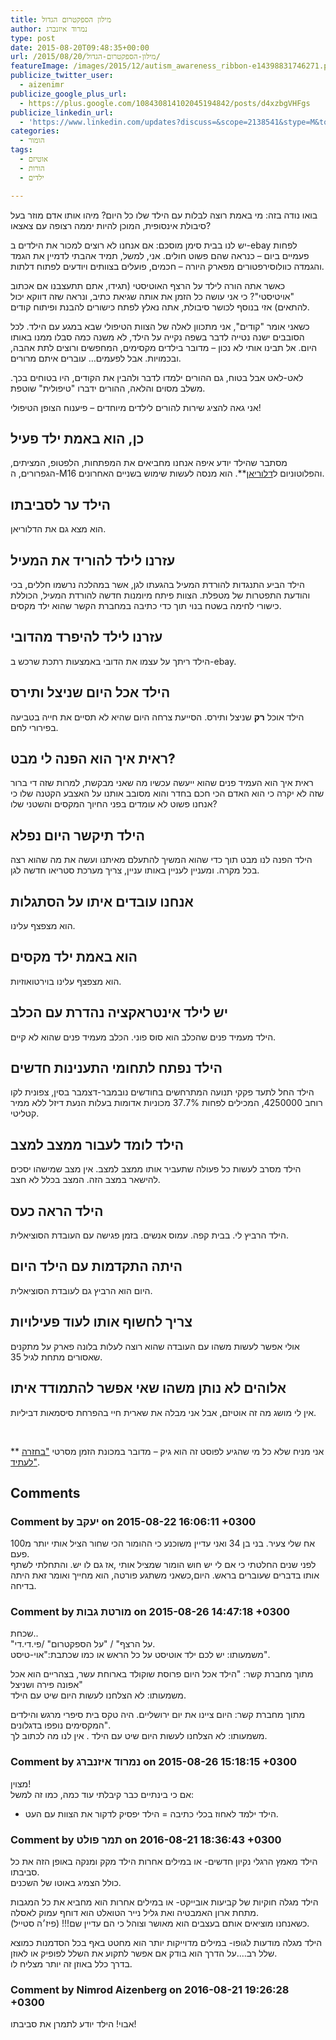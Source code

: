 ```yaml
---
title: מילון הספקטרום הגדול
author: נמרוד איזנברג
type: post
date: 2015-08-20T09:48:35+00:00
url: /2015/08/20/מילון-הספקטרום-הגדול/
featureImage: /images/2015/12/autism_awareness_ribbon-e14398831746271.png
publicize_twitter_user:
  - aizenimr
publicize_google_plus_url:
  - https://plus.google.com/108430814102045194842/posts/d4xzbgVHFgs
publicize_linkedin_url:
  - 'https://www.linkedin.com/updates?discuss=&scope=2138541&stype=M&topic=6040066718322225152&type=U&a=SCqX'
categories:
  - הומור
tags:
  - אוטיזם
  - הורות
  - ילדים

---
```

בואו נודה בזה: מי באמת רוצה לבלות עם הילד שלו כל היום? מיהו אותו אדם מוזר בעל סיבולת אינסופית, המוכן להיות יממה רצופה עם צאצאו?

יש לנו בבית סימן מוסכם: אם אנחנו לא רוצים למכור את הילדים ב-ebay לפחות פעמיים ביום &#8211; כנראה שהם פשוט חולים. אני, למשל, תמיד אהבתי לדמיין את הגמד והגמדה כוולוסירפטורים מפארק היורה &#8211; חכמים, פועלים בצוותים ויודעים לפתוח דלתות.

כאשר אתה הורה לילד על הרצף האוטיסטי (תגידו, אתם תתעצבנו אם אכתוב "אויטיסטי"? כי אני עושה כל הזמן את אותה שגיאת כתיב, ונראה שזה דווקא יכול להתאים) אזי בנוסף לכושר סיבולת, אתה נאלץ לפתח כישורים להבנת ופיתוח קודים.

כשאני אומר "קודים", אני מתכוון לאלה של הצוות הטיפולי שבא במגע עם הילד. לכל הסובבים ישנה נטייה לדבר בשפה נקייה על הילד, לא משנה כמה סבלו ממנו באותו היום. אל תבינו אותי לא נכון &#8211; מדובר בילדים מקסימים, המחפשים ורוצים לתת אהבה, ובכמויות. אבל לפעמים&#8230; עוברים איתם מרורים.

לאט-לאט אבל בטוח, גם ההורים ילמדו לדבר ולהבין את הקודים, היו בטוחים בכך. משלב מסוים והלאה, ההורים ידברו "טיפולית" שוטפת.

אני גאה להציג שירות להורים לילדים מיוחדים &#8211; פיענוח הצופן הטיפולי!

## כן, הוא באמת ילד פעיל

מסתבר שהילד יודע איפה אנחנו מחביאים את המפתחות, הלפטופ, המציתים, הגפרורים, ה-M16 והפלוטוניום ל<a href="https://www.youtube.com/watch?v=pLRk4xG-JCI" target="_blank" rel="noopener noreferrer">דלוריאן</a>**. הוא מנסה לעשות שימוש בשניים האחרונים.

## הילד ער לסביבתו

הוא מצא גם את הדלוריאן.

## עזרנו לילד להוריד את המעיל

הילד הביע התנגדות להורדת המעיל בהגעתו לגן, אשר במהלכה נרשמו חללים, בכי והודעת התפטרות של מטפלת. הצוות פיתח מיומנות חדשה להורדת המעיל, הכוללת כישורי לחימה בשטח בנוי תוך כדי כתיבה במחברת הקשר שהוא ילד מקסים.

## עזרנו לילד להיפרד מהדובי

הילד ריתך על עצמו את הדובי באמצעות רתכת שרכש ב-ebay.

## הילד אכל היום שניצל ותירס

הילד אוכל **רק** שניצל ותירס. הסייעת צרחה היום שהיא לא תסיים את חייה בטביעה בפירורי לחם.

## ראית איך הוא הפנה לי מבט?

ראית איך הוא העמיד פנים שהוא ייעשה עכשיו מה שאני מבקשת, למרות שזה די ברור שזה לא יקרה כי הוא האדם הכי חכם בחדר והוא מסובב אותנו על האצבע הקטנה שלו כי אנחנו פשוט לא עומדים בפני החיוך המקסים והשטני שלו?

## הילד תיקשר היום נפלא

הילד הפנה לנו מבט תוך כדי שהוא המשיך להתעלם מאיתנו ועשה את מה שהוא רצה בכל מקרה. ומעניין לעניין באותו עניין, צריך מערכת סטריאו חדשה לגן.

## אנחנו עובדים איתו על הסתגלות

הוא מצפצף עלינו.

## הוא באמת ילד מקסים

הוא מצפצף עלינו בוירטואוזיות.

## יש לילד אינטראקציה נהדרת עם הכלב

הילד מעמיד פנים שהכלב הוא סוס פוני. הכלב מעמיד פנים שהוא לא קיים.

## הילד נפתח לתחומי התענינות חדשים

הילד החל לתעד פקקי תנועה המתרחשים בחודשים נובמבר-דצמבר בסין, צפונית לקו רוחב 4250000, המכילים לפחות 37.7% מכוניות אדומות בעלות הנעת דיזל ללא ממיר קטליטי.

## הילד לומד לעבור ממצב למצב

הילד מסרב לעשות כל פעולה שתעביר אותו ממצב למצב. אין מצב שמישהו יסכים להישאר במצב הזה. המצב בכלל לא חצב.

## הילד הראה כעס

הילד הרביץ לי. בבית קפה. עמוס אנשים. בזמן פגישה עם העובדת הסוציאלית.

## היתה התקדמות עם הילד היום

היום הוא הרביץ גם לעובדת הסוציאלית.

## צריך לחשוף אותו לעוד פעילויות

אולי אפשר לעשות משהו עם העובדה שהוא רוצה לעלות בלונה פארק על מתקנים שאסורים מתחת לגיל 35.

## אלוהים לא נותן משהו שאי אפשר להתמודד איתו

אין לי מושג מה זה אוטיזם, אבל אני מבלה את שארית חיי בהפרחת סיסמאות דביליות.

&nbsp;

** אני מניח שלא כל מי שהגיע לפוסט זה הוא גיק &#8211; מדובר במכונת הזמן מסרטי <a href="http://www.imdb.com/title/tt0088763/" target="_blank" rel="noopener noreferrer">"בחזרה לעתיד"</a>.

## Comments

### Comment by יעקב on 2015-08-22 16:06:11 +0300
אח שלי צעיר. בני בן 34 ואני עדיין משוכנע כי ההומור הכי שחור הציל אותי יותר מ100 פעם.  
לפני שנים החלטתי כי אם לי יש חוש הומור שמציל אותי ,אז גם לו יש. והתחלתי לשתף אותו בדברים שעוברים בראש. היום,כשאני משתגע פורטה, הוא מחייך ואומר זאת היתה בדיחה.

### Comment by מורטת גבות on 2015-08-26 14:47:18 +0300
שכחת..  
"על הרצף" / "על הספקטרום" /פי.די.די.  
משמעותו: יש לכם ילד אוטיסט על כל הראש או כמו שכתבת:"אוי-טיסט". 

מתוך מחברת קשר: "הילד אכל היום פרוסת שוקולד בארוחת עשר, בצהריים הוא אכל אפונה פירה ושניצל"  
משמעותו: לא הצלחנו לעשות היום שיט עם הילד. 

מתוך מחברת קשר: היום ציינו את יום ירושליים. היה טקס בית סיפרי מרגש והילדים המקסימים נופפו בדגלונים".  
משמעותו: לא הצלחנו לעשות היום שיט עם הילד . אין לנו מה לכתוב לך.

### Comment by נמרוד איזנברג on 2015-08-26 15:18:15 +0300
מצוין!  
אם כי בינתיים כבר קיבלתי עוד כמה, כמו זה למשל:  
* הילד ילמד לאחוז בכלי כתיבה = הילד יפסיק לדקור את הצוות עם העט.

### Comment by תמר פולט on 2016-08-21 18:36:43 +0300
הילד מאמץ הרגלי נקיון חדשים- או במילים אחרות הילד מקק ומנקה באופן הזה את כל סביבתו.  
כולל הצמיג באוטו של השכנים.

הילד מגלה חוקיות של קביעות אובייקט- או במילים אחרות הוא מחביא את כל המגבות מתחת ארון האמבטיה ואת גליל נייר הטואלט הוא דוחף עמוק לאסלה.  
כשאנחנו מוציאים אותם בעצבים הוא מאושר וצוהל כי הם עדיין שם!!! (פיז׳ה סטייל).

הילד מגלה מודעות לגופו- במילים מדוייקות יותר הוא מחטט באף בכל הסדמנות כמוצא שלל רב&#8230;.על הדרך הוא בודק אם אפשר לתקוע את השלל לפופיק או לאוזן.  
בדרך כלל באוזן זה יותר מצליח לו.

### Comment by Nimrod Aizenberg on 2016-08-21 19:26:28 +0300
אבוי! הילד יודע לתמרן את סביבתו!